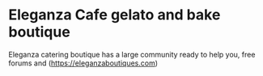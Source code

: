 # Eleganza Cafe gelato and bake boutique
Eleganza catering boutique has a large community ready to help you, free forums and (https://eleganzaboutiques.com)
